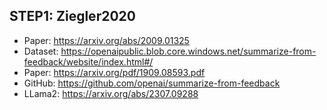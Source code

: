 ## STEP1: Ziegler2020

* Paper: https://arxiv.org/abs/2009.01325
* Dataset: https://openaipublic.blob.core.windows.net/summarize-from-feedback/website/index.html#/
* Paper: https://arxiv.org/pdf/1909.08593.pdf
* GitHub: https://github.com/openai/summarize-from-feedback
* LLama2: https://arxiv.org/abs/2307.09288
